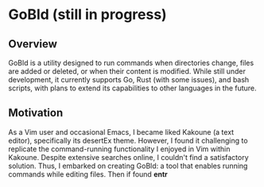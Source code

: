 # GoBld  (still in progress)

## Overview
GoBld is a utility designed to run commands when directories change, files are added or deleted,
or when their content is modified. While still under development, it currently supports Go, 
Rust (with some issues), and bash scripts, with plans to extend its capabilities to other 
languages in the future.

## Motivation
As a Vim user and occasional Emacs, I became liked Kakoune (a text editor), 
specifically its desertEx theme. However, I found it challenging to replicate the command-running functionality 
I enjoyed in Vim within Kakoune. Despite extensive searches online, I couldn't find a satisfactory solution. 
Thus, I embarked on creating GoBld: a tool that enables running commands while editing files.
Then if found **entr**

